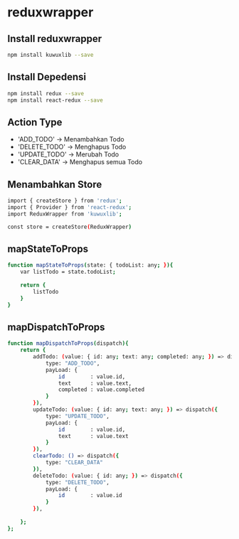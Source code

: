 # reduxwrapper
## Install reduxwrapper
```bash
npm install kuwuxlib --save
```

## Install Depedensi
```bash
npm install redux --save
npm install react-redux --save
```

## Action Type

  - 'ADD_TODO' -> Menambahkan Todo
  - 'DELETE_TODO' -> Menghapus Todo
  - 'UPDATE_TODO' -> Merubah Todo
  - 'CLEAR_DATA' -> Menghapus semua Todo


## Menambahkan Store
```bash
import { createStore } from 'redux';
import { Provider } from 'react-redux';
import ReduxWrapper from 'kuwuxlib';

const store = createStore(ReduxWrapper)
```

## mapStateToProps
```bash
function mapStateToProps(state: { todoList: any; }){
    var listTodo = state.todoList;
  
    return {
        listTodo
    }
}
```

## mapDispatchToProps
```bash
function mapDispatchToProps(dispatch){
    return {
        addTodo: (value: { id: any; text: any; completed: any; }) => dispatch({ 
            type: "ADD_TODO", 
            payLoad: {
                id        : value.id,
                text      : value.text,
                completed : value.completed
            }
        }),
        updateTodo: (value: { id: any; text: any; }) => dispatch({
            type: "UPDATE_TODO",
            payLoad: {
                id        : value.id,
                text      : value.text
            }
        }),
        clearTodo: () => dispatch({
            type: "CLEAR_DATA"
        }),
        deleteTodo: (value: { id: any; }) => dispatch({
            type: "DELETE_TODO",
            payLoad: {
                id        : value.id
            }
        }),
      
    };
};

```
